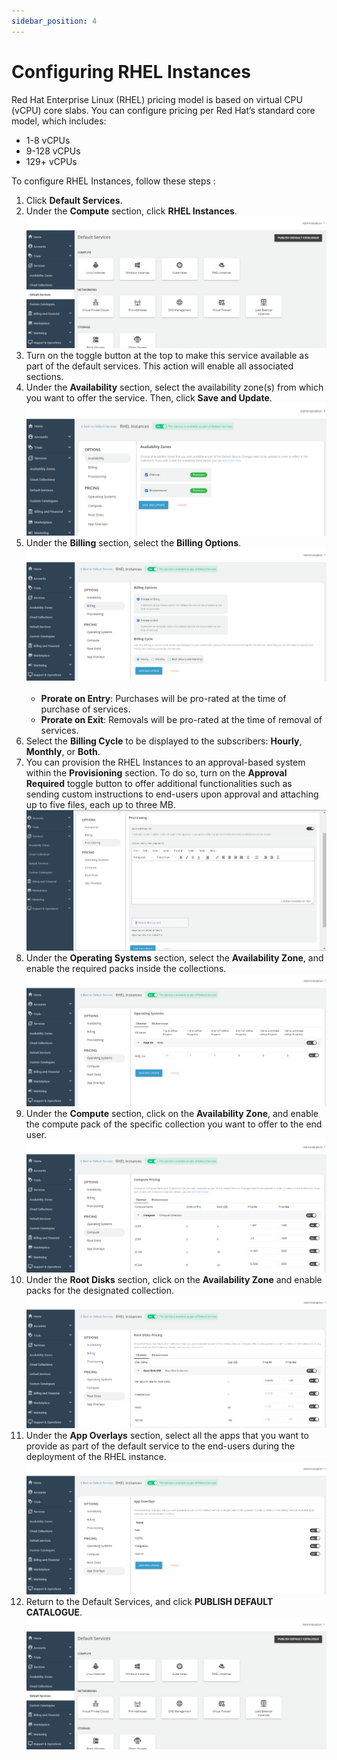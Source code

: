 ```yaml
---
sidebar_position: 4
---
```

# Configuring RHEL Instances

Red Hat Enterprise Linux (RHEL) pricing model is based on virtual CPU (vCPU) core slabs. You can configure pricing per Red Hat’s standard core model, which includes:
- 1-8 vCPUs
- 9-128 vCPUs
- 129+ vCPUs

To configure RHEL Instances, follow these steps :

1. Click **Default Services**.
2. Under the **Compute** section, click **RHEL Instances**.
   ![Configuring Linux Instances](img/rhel.png)
3. Turn on the toggle button at the top to make this service available as part of the default services. This action will enable all associated sections.
4. Under the **Availability** section, select the availability zone(s) from which you want to offer the service. Then, click **Save and Update**.
   ![Configuring Linux Instances](img/rhel1.png)
5. Under the **Billing** section, select the **Billing Options**.   ![Configuring Linux Instances](img/rhel2.png) 
	- **Prorate on Entry**: Purchases will be pro-rated at the time of purchase of services.
	- **Prorate on Exit**: Removals will be pro-rated at the time of removal of services.
6. Select the **Billing Cycle** to be displayed to the subscribers: **Hourly**, **Monthly**, or **Both**.
7. You can provision the RHEL Instances to an approval-based system within the **Provisioning** section. To do so, turn on the **Approval Required** toggle button to offer additional functionalities such as sending custom instructions to end-users upon approval and attaching up to five files, each up to three MB.![Configuring Linux Instances](img/linux3.png)
8. Under the **Operating Systems** section, select the **Availability Zone**, and enable the required packs inside the collections.
![Configuring Linux Instances](img/rhel4.png)
9. Under the **Compute** section, click on the **Availability Zone**, and enable the compute pack of the specific collection you want to offer to the end user.
![Configuring Linux Instances](img/rhel5.png)
10. Under the **Root Disks** section, click on the **Availability Zone** and enable packs for the designated collection.
![Configuring Linux Instances](img/rhel6.png)
11. Under the **App Overlays** section, select all the apps that you want to provide as part of the default service to the end-users during the deployment of the RHEL instance.
![Configuring Linux Instances](img/rhel7.png)
12. Return to the Default Services, and click **PUBLISH DEFAULT CATALOGUE**.
![Configuring Linux Instances](img/rhel.png) 




